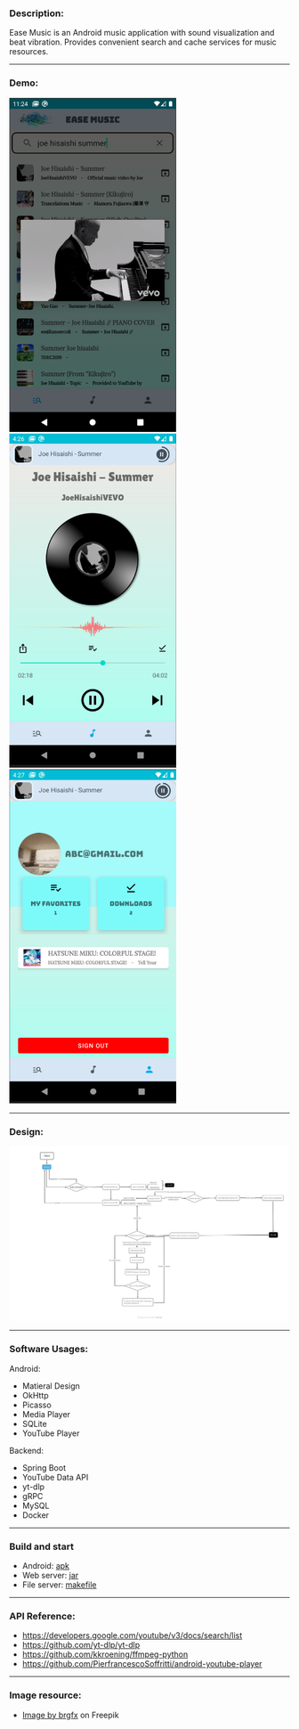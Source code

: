### Description:
Ease Music is an Android music application with sound visualization and beat vibration. Provides convenient search and cache services for music resources.

<hr>

### Demo:
<img src="./doc/search.png" width="300" height="600" />
<img src="./doc/player.png" width="300" height="600" />
<img src="./doc/userprofile.png" width="300" height="600" />

<hr>

### Design:

![screenshot](./doc/design.png)

<hr>

### Software Usages:
Android:
- Matieral Design
- OkHttp
- Picasso
- Media Player
- SQLite
- YouTube Player

Backend:
- Spring Boot
- YouTube Data API
- yt-dlp
- gRPC
- MySQL
- Docker

<hr>

### Build and start
- Android: [apk](./apk/ease_music.apk)
- Web server: [jar](./server/webServer/build/web-server.jar)
- File server: [makefile](./server/fileServer/Makefile)

<hr>

### API Reference:

- https://developers.google.com/youtube/v3/docs/search/list
- https://github.com/yt-dlp/yt-dlp
- https://github.com/kkroening/ffmpeg-python
- https://github.com/PierfrancescoSoffritti/android-youtube-player

<hr>

### Image resource:

- <a href="https://www.freepik.com/free-vector/musical-melody-symbols-bright-blue-splotch_19376830.htm#query=music&position=4&from_view=keyword&track=sph">Image by brgfx</a> on Freepik
